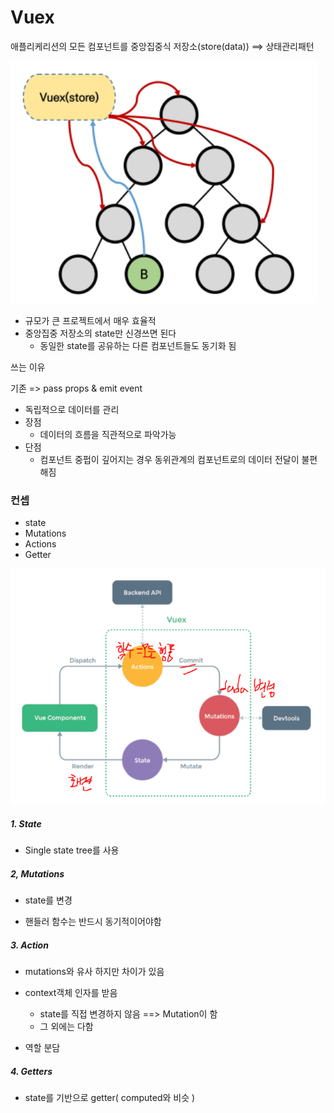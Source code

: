 # Vuex

애플리케리션의 모든 컴포넌트를 중앙집중식 저장소(store(data)) ==> 상태관리패턴

![image-20220511093020609](Vuex.assets/image-20220511093020609.png)

- 규모가 큰 프로젝트에서 매우 효율적
- 중앙집중 저장소의 state만 신경쓰면 된다
  - 동일한 state를 공유하는 다른 컴포넌트들도 동기화 됨



쓰는 이유

기존 => pass props & emit event

- 독립적으로 데이터를 관리
- 장점
  - 데이터의 흐름을 직관적으로 파악가능
- 단점
  - 컴포넌트 중펍이 깊어지는 경우 동위관계의 컴포넌트로의 데이터 전달이 불편해짐



### 컨셉

- state
- Mutations
- Actions
- Getter

![image-20220511093820898](Vuex.assets/image-20220511093820898.png)



##### 1. State

- Single state tree를 사용



##### 2, Mutations

- state를 변경

- 핸들러 함수는 반드시 동기적이어야함



##### 3. Action

- mutations와 유사 하지만 차이가 있음

- context객체 인자를 받음
  - state를 직접 변경하지 않음 ==> Mutation이 함
  - 그 외에는 다함

- 역할 분담



##### 4. Getters

- state를 기반으로 getter( computed와 비슷 )

























